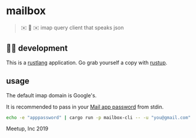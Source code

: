 # mailbox

> ✉️ 💌 ✉️ imap query client that speaks json

## 👩‍🏭 development

This is a [rustlang](https://www.rust-lang.org/en-US/) application.
Go grab yourself a copy with [rustup](https://rustup.rs/).

## usage

The default imap domain is Google's. 

It is recommended to pass in your [Mail app password](https://support.google.com/accounts/answer/185833?hl=en) from stdin.

```sh
echo -e "apppassword" | cargo run -p mailbox-cli -- -u "you@gmail.com" subject:lotto
```

Meetup, Inc 2019